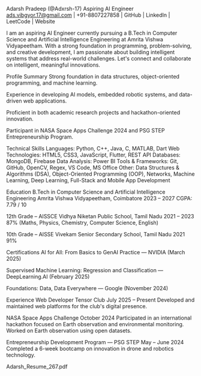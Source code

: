Adarsh Pradeep (@Adxrsh-17)
Aspiring AI Engineer
ads.vibgyor.17@gmail.com | +91-8807227858 | GitHub | LinkedIn | LeetCode | Website

I am an aspiring AI Engineer currently pursuing a B.Tech in Computer Science and Artificial Intelligence Engineering at Amrita Vishwa Vidyapeetham. With a strong foundation in programming, problem-solving, and creative development, I am passionate about building intelligent systems that address real-world challenges. Let's connect and collaborate on intelligent, meaningful innovations.

Profile Summary
Strong foundation in data structures, object-oriented programming, and machine learning.

Experience in developing AI models, embedded robotic systems, and data-driven web applications.

Proficient in both academic research projects and hackathon-oriented innovation.

Participant in NASA Space Apps Challenge 2024 and PSG STEP Entrepreneurship Program.

Technical Skills
Languages: Python, C++, Java, C, MATLAB, Dart
Web Technologies: HTML5, CSS3, JavaScript, Flutter, REST API
Databases: MongoDB, Firebase
Data Analysis: Power BI
Tools & Frameworks: Git, GitHub, OpenCV, Regex, VS Code, MS Office
Other: Data Structures & Algorithms (DSA), Object-Oriented Programming (OOP), Networks, Machine Learning, Deep Learning, Full-Stack and Mobile App Development

Education
B.Tech in Computer Science and Artificial Intelligence Engineering
Amrita Vishwa Vidyapeetham, Coimbatore
2023 – 2027
CGPA: 7.79 / 10

12th Grade – AISSCE
Vidhya Niketan Public School, Tamil Nadu
2021 – 2023
87% (Maths, Physics, Chemistry, Computer Science, English)

10th Grade – AISSE
Vivekam Senior Secondary School, Tamil Nadu
2021
91%

Certifications
AI for All: From Basics to GenAI Practice — NVIDIA (March 2025)

Supervised Machine Learning: Regression and Classification — DeepLearning.AI (February 2025)

Foundations: Data, Data Everywhere — Google (November 2024)

Experience
Web Developer
Tensor Club
July 2025 – Present
Developed and maintained web platforms for the club's digital presence.

NASA Space Apps Challenge
October 2024
Participated in an international hackathon focused on Earth observation and environmental monitoring. Worked on Earth observation using open datasets.

Entrepreneurship Development Program — PSG STEP
May – June 2024
Completed a 6-week bootcamp on innovation in drone and robotics technology.

Adarsh_Resume_267.pdf


